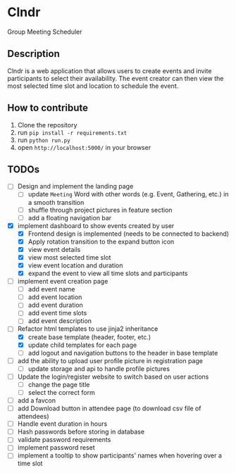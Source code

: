 # Clndr

Group Meeting Scheduler

## Description
Clndr is a web application that allows users to create events and invite participants to select their availability. The event creator can then view the most selected time slot and location to schedule the event.

## How to contribute
1. Clone the repository
2. run `pip install -r requirements.txt`
3. run `python run.py`
4. open `http://localhost:5000/` in your browser

## TODOs
- [ ] Design and implement the landing page
	- [ ] update `Meeting` Word with other words (e.g. Event, Gathering, etc.) in a smooth transition
	- [ ] shuffle through project pictures in feature section
	- [ ] add a floating navigation bar
- [X] implement dashboard to show events created by user
	- [X] Frontend design is implemented (needs to be connected to backend)
	- [X] Apply rotation transition to the expand button icon
	- [X] view event details
	- [X] view most selected time slot
	- [X] view event location and duration
	- [X] expand the event to view all time slots and participants
- [ ] implement event creation page
	- [ ] add event name
	- [ ] add event location
	- [ ] add event duration
	- [ ] add event time slots
	- [ ] add event description
- [ ] Refactor html templates to use jinja2 inheritance
	- [X] create base template (header, footer, etc.)
	- [X] update child templates for each page
	- [ ] add logout and navigation buttons to the header in base template
- [ ] add the ability to upload user profile picture in registration page
	- [ ] update storage and api to handle profile pictures
- [ ] Update the login/register website to switch based on user actions
	- [ ] change the page title
	- [ ] select the correct form
- [ ] add a favcon
- [ ] add Download button in attendee page (to download csv file of attendees)
- [ ] Handle event duration in hours
- [ ] Hash passwords before storing in database
- [ ] validate password requirements
- [ ] implement password reset
- [ ] implement a tooltip to show participants' names when hovering over a time slot
